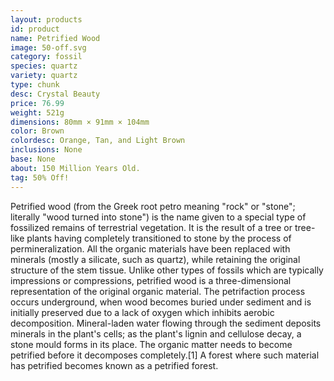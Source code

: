 ```yaml
---
layout: products
id: product
name: Petrified Wood
image: 50-off.svg
category: fossil
species: quartz
variety: quartz
type: chunk
desc: Crystal Beauty
price: 76.99
weight: 521g
dimensions: 80mm × 91mm × 104mm
color: Brown
colordesc: Orange, Tan, and Light Brown
inclusions: None
base: None
about: 150 Million Years Old.
tag: 50% Off!
---
```


Petrified wood (from the Greek root petro meaning "rock" or "stone"; literally "wood turned into stone") is the name given to a special type of fossilized remains of terrestrial vegetation. It is the result of a tree or tree-like plants having completely transitioned to stone by the process of permineralization. All the organic materials have been replaced with minerals (mostly a silicate, such as quartz), while retaining the original structure of the stem tissue. Unlike other types of fossils which are typically impressions or compressions, petrified wood is a three-dimensional representation of the original organic material. The petrifaction process occurs underground, when wood becomes buried under sediment and is initially preserved due to a lack of oxygen which inhibits aerobic decomposition. Mineral-laden water flowing through the sediment deposits minerals in the plant's cells; as the plant's lignin and cellulose decay, a stone mould forms in its place. The organic matter needs to become petrified before it decomposes completely.[1] A forest where such material has petrified becomes known as a petrified forest.